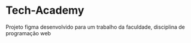 # Tech-Academy
Projeto figma desenvolvido para um trabalho da faculdade, disciplina de programação web

